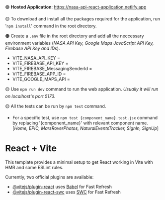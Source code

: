 🟢 **Hosted Application**: https://nasa-api-react-application.netlify.app

🟡 To download and install all the packages required for the application, run '`npm install`' command in the root directory.

🟠 Create a `.env` file in the root directory and add all the neccessary environment variables (*NASA API Key, Google Maps JavaScript API Key, Firebase API Key and IDs*).
- VITE_NASA_API_KEY = 
- VITE_FIREBASE_API_KEY = 
- VITE_FIREBASE_MessagingSenderId = 
- VITE_FIREBASE_APP_ID = 
- VITE_GOOGLE_MAPS_API = 

🟡 Use `npm run dev` command to run the web application. *Usually it will run on localhost's port 5173.*

🟡 All the tests can be run by `npm test` command. 
- For a specific test, use `npm test {component_name}.test.jsx` command by replacing '{component_name}' with relevant component name. [*Home, EPIC, MarsRoverPhotos, NaturalEventsTracker, SignIn, SignUp*]

# React + Vite

This template provides a minimal setup to get React working in Vite with HMR and some ESLint rules.

Currently, two official plugins are available:

- [@vitejs/plugin-react](https://github.com/vitejs/vite-plugin-react/blob/main/packages/plugin-react/README.md) uses [Babel](https://babeljs.io/) for Fast Refresh
- [@vitejs/plugin-react-swc](https://github.com/vitejs/vite-plugin-react-swc) uses [SWC](https://swc.rs/) for Fast Refresh
